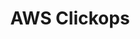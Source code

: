 ---
layout: post
title: "AWS Clickops"
tags: [startup, software]
excerpt: >
  Thoughts on fitting the "Stanford CS" stereotype
---